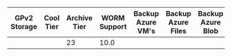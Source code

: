 | GPv2 Storage |  Cool Tier | Archive Tier | WORM Support | Backup Azure VM's | Backup Azure Files | Backup Azure Blob |
|--------------|------------|--------------|--------------|-------------------|--------------------|-------------------|
|              |            | 23           |      10.0    |                   |                    |                   |
